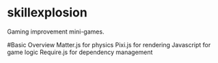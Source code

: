 # skillexplosion
Gaming improvement mini-games.

#Basic Overview
Matter.js for physics
Pixi.js for rendering
Javascript for game logic
Require.js for dependency management
